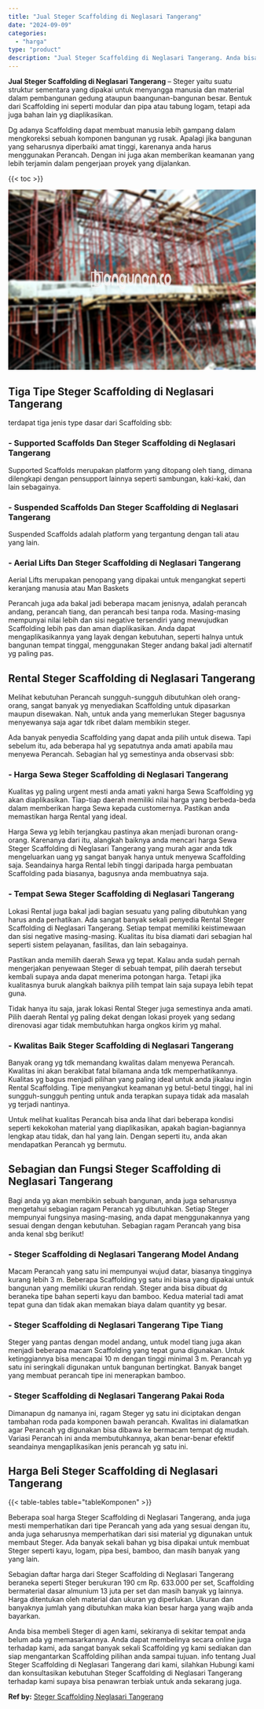 ```yaml
---
title: "Jual Steger Scaffolding di Neglasari Tangerang"
date: "2024-09-09"
categories: 
  - "harga"
type: "product"
description: "Jual Steger Scaffolding di Neglasari Tangerang. Anda bisa membeli Steger di agen kami, sekiranya di sekitar tempat anda belum ada yg memasarkannya. Anda dapa..."
---
```


**Jual Steger Scaffolding di Neglasari Tangerang** – Steger yaitu suatu struktur sementara yang dipakai untuk menyangga manusia dan material dalam pembangunan gedung ataupun baangunan-bangunan besar. Bentuk dari Scaffolding ini seperti modular dan pipa atau tabung logam, tetapi ada juga bahan lain yg diaplikasikan.

Dg adanya Scaffolding dapat membuat manusia lebih gampang dalam mengkoreksi sebuah komponen bangunan yg rusak. Apalagi jika bangunan yang seharusnya diperbaiki amat tinggi, karenanya anda harus menggunakan Perancah. Dengan ini juga akan memberikan keamanan yang lebih terjamin dalam pengerjaan proyek yang dijalankan.

{{< toc >}}

![Jual Steger Scaffolding di Neglasari Tangerang](/images/sewa-scaffolding-steger-23.png)

## Tiga Tipe Steger Scaffolding di Neglasari Tangerang

terdapat tiga jenis type dasar dari Scaffolding sbb:

### \- Supported Scaffolds Dan Steger Scaffolding di Neglasari Tangerang

Supported Scaffolds merupakan platform yang ditopang oleh tiang, dimana dilengkapi dengan pensupport lainnya seperti sambungan, kaki-kaki, dan lain sebagainya.

### \- Suspended Scaffolds Dan Steger Scaffolding di Neglasari Tangerang

Suspended Scaffolds adalah platform yang tergantung dengan tali atau yang lain.

### \- Aerial Lifts Dan Steger Scaffolding di Neglasari Tangerang

Aerial Lifts merupakan penopang yang dipakai untuk mengangkat seperti keranjang manusia atau Man Baskets

Perancah juga ada bakal jadi beberapa macam jenisnya, adalah perancah andang, perancah tiang, dan perancah besi tanpa roda. Masing-masing mempunyai nilai lebih dan sisi negative tersendiri yang mewujudkan Scaffolding lebih pas dan aman diaplikasikan. Anda dapat mengaplikasikannya yang layak dengan kebutuhan, seperti halnya untuk bangunan tempat tinggal, menggunakan Steger andang bakal jadi alternatif yg paling pas.

## Rental Steger Scaffolding di Neglasari Tangerang

Melihat kebutuhan Perancah sungguh-sungguh dibutuhkan oleh orang-orang, sangat banyak yg menyediakan Scaffolding untuk dipasarkan maupun disewakan. Nah, untuk anda yang memerlukan Steger bagusnya menyewanya saja agar tdk ribet dalam membikin steger.

Ada banyak penyedia Scaffolding yang dapat anda pilih untuk disewa. Tapi sebelum itu, ada beberapa hal yg sepatutnya anda amati apabila mau menyewa Perancah. Sebagian hal yg semestinya anda observasi sbb:

### \- Harga Sewa Steger Scaffolding di Neglasari Tangerang

Kualitas yg paling urgent mesti anda amati yakni harga Sewa Scaffolding yg akan diaplikasikan. Tiap-tiap daerah memiliki nilai harga yang berbeda-beda dalam memberikan harga Sewa kepada customernya. Pastikan anda memastikan harga Rental yang ideal.

Harga Sewa yg lebih terjangkau pastinya akan menjadi buronan orang-orang. Karenanya dari itu, alangkah baiknya anda mencari harga Sewa Steger Scaffolding di Neglasari Tangerang yang murah agar anda tdk mengeluarkan uang yg sangat banyak hanya untuk menyewa Scaffolding saja. Seandainya harga Rental lebih tinggi daripada harga pembuatan Scaffolding pada biasanya, bagusnya anda membuatnya saja.

### \- Tempat Sewa Steger Scaffolding di Neglasari Tangerang

Lokasi Rental juga bakal jadi bagian sesuatu yang paling dibutuhkan yang harus anda perhatikan. Ada sangat banyak sekali penyedia Rental Steger Scaffolding di Neglasari Tangerang. Setiap tempat memiliki keistimewaan dan sisi negative masing-masing. Kualitas itu bisa diamati dari sebagian hal seperti sistem pelayanan, fasilitas, dan lain sebagainya.

Pastikan anda memilih daerah Sewa yg tepat. Kalau anda sudah pernah mengerjakan penyewaan Steger di sebuah tempat, pilih daerah tersebut kembali supaya anda dapat menerima potongan harga. Tetapi jika kualitasnya buruk alangkah baiknya pilih tempat lain saja supaya lebih tepat guna.

Tidak hanya itu saja, jarak lokasi Rental Steger juga semestinya anda amati. Pilih daerah Rental yg paling dekat dengan lokasi proyek yang sedang direnovasi agar tidak membutuhkan harga ongkos kirim yg mahal.

### \- Kwalitas Baik Steger Scaffolding di Neglasari Tangerang

Banyak orang yg tdk memandang kwalitas dalam menyewa Perancah. Kwalitas ini akan berakibat fatal bilamana anda tdk memperhatikannya. Kualitas yg bagus menjadi pilihan yang paling ideal untuk anda jikalau ingin Rental Scaffolding. Tipe menyangkut keamanan yg betul-betul tinggi, hal ini sungguh-sungguh penting untuk anda terapkan supaya tidak ada masalah yg terjadi nantinya.

Untuk melihat kualitas Perancah bisa anda lihat dari beberapa kondisi seperti kekokohan material yang diaplikasikan, apakah bagian-bagiannya lengkap atau tidak, dan hal yang lain. Dengan seperti itu, anda akan mendapatkan Perancah yg bermutu.

## Sebagian dan Fungsi Steger Scaffolding di Neglasari Tangerang

Bagi anda yg akan membikin sebuah bangunan, anda juga seharusnya mengetahui sebagian ragam Perancah yg dibutuhkan. Setiap Steger mempunyai fungsinya masing-masing, anda dapat menggunakannya yang sesuai dengan dengan kebutuhan. Sebagian ragam Perancah yang bisa anda kenal sbg berikut!

### \- Steger Scaffolding di Neglasari Tangerang Model Andang

Macam Perancah yang satu ini mempunyai wujud datar, biasanya tingginya kurang lebih 3 m. Beberapa Scaffolding yg satu ini biasa yang dipakai untuk bangunan yang memiliki ukuran rendah. Steger anda bisa dibuat dg beraneka tipe bahan seperti kayu dan bamboo. Kedua material tadi amat tepat guna dan tidak akan memakan biaya dalam quantity yg besar.

### \- Steger Scaffolding di Neglasari Tangerang Tipe Tiang

Steger yang pantas dengan model andang, untuk model tiang juga akan menjadi beberapa macam Scaffolding yang tepat guna digunakan. Untuk ketinggiannya bisa mencapai 10 m dengan tinggi minimal 3 m. Perancah yg satu ini seringkali digunakan untuk bangunan bertingkat. Banyak banget yang membuat perancah tipe ini menerapkan bamboo.

### \- Steger Scaffolding di Neglasari Tangerang Pakai Roda

Dimanapun dg namanya ini, ragam Steger yg satu ini diciptakan dengan tambahan roda pada komponen bawah perancah. Kwalitas ini dialamatkan agar Perancah yg digunakan bisa dibawa ke bermacam tempat dg mudah. Variasi Perancah ini anda membutuhkannya, akan benar-benar efektif seandainya mengaplikasikan jenis perancah yg satu ini.

## Harga Beli Steger Scaffolding di Neglasari Tangerang

{{< table-tables table="tableKomponen" >}}

Beberapa soal harga Steger Scaffolding di Neglasari Tangerang, anda juga mesti memperhatikan dari tipe Perancah yang ada yang sesuai dengan itu, anda juga seharusnya memperhatikan dari sisi material yg digunakan untuk membaut Steger. Ada banyak sekali bahan yg bisa dipakai untuk membuat Steger seperti kayu, logam, pipa besi, bamboo, dan masih banyak yang yang lain.

Sebagian daftar harga dari Steger Scaffolding di Neglasari Tangerang beraneka seperti Steger berukuran 190 cm Rp. 633.000 per set, Scaffolding bermaterial dasar almunium 13 juta per set dan masih banyak yg lainnya. Harga ditentukan oleh material dan ukuran yg diperlukan. Ukuran dan banyaknya jumlah yang dibutuhkan maka kian besar harga yang wajib anda bayarkan.

Anda bisa membeli Steger di agen kami, sekiranya di sekitar tempat anda belum ada yg memasarkannya. Anda dapat membelinya secara online juga terhadap kami, ada sangat banyak sekali Scaffolding yg kami sediakan dan siap mengantarkan Scaffolding pilihan anda sampai tujuan. info tentang Jual Steger Scaffolding di Neglasari Tangerang dari kami, silahkan Hubungi kami dan konsultasikan kebutuhan Steger Scaffolding di Neglasari Tangerang terhadap kami supaya bisa penawran terbiak untuk anda sekarang juga.

**Ref by:** [Steger Scaffolding Neglasari Tangerang](https://id.wikipedia.org/wiki/Steger)
